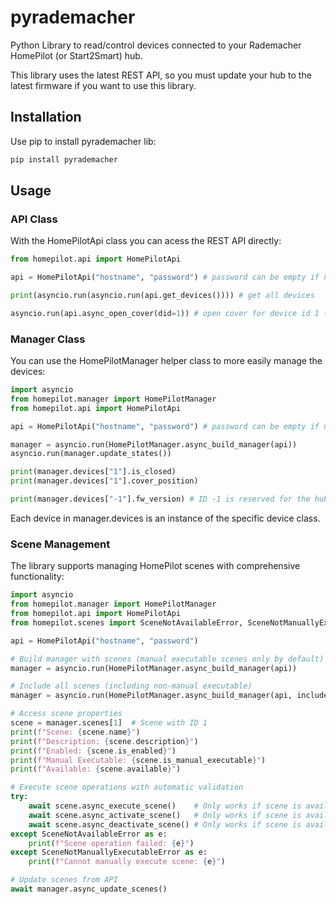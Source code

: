 # pyrademacher

Python Library to read/control devices connected to your Rademacher HomePilot (or Start2Smart) hub.

This library uses the latest REST API, so you must update your hub to the latest firmware if you want to use this library.

## Installation

Use pip to install pyrademacher lib:
```bash
pip install pyrademacher
```

## Usage

### API Class

With the HomePilotApi class you can acess the REST API directly:
```python
from homepilot.api import HomePilotApi

api = HomePilotApi("hostname", "password") # password can be empty if not defined ("")

print(asyncio.run(asyncio.run(api.get_devices()))) # get all devices

asyncio.run(api.async_open_cover(did=1)) # open cover for device id 1 (assuming it's a cover device)
```

### Manager Class

You can use the HomePilotManager helper class to more easily manage the devices:
```python
import asyncio
from homepilot.manager import HomePilotManager
from homepilot.api import HomePilotApi

api = HomePilotApi("hostname", "password") # password can be empty if not defined ("")

manager = asyncio.run(HomePilotManager.async_build_manager(api))
asyncio.run(manager.update_states())

print(manager.devices["1"].is_closed)
print(manager.devices["1"].cover_position)

print(manager.devices["-1"].fw_version) # ID -1 is reserved for the hub itself
```
Each device in manager.devices is an instance of the specific device class.

### Scene Management

The library supports managing HomePilot scenes with comprehensive functionality:

```python
import asyncio
from homepilot.manager import HomePilotManager
from homepilot.api import HomePilotApi
from homepilot.scenes import SceneNotAvailableError, SceneNotManuallyExecutableError

api = HomePilotApi("hostname", "password")

# Build manager with scenes (manual executable scenes only by default)
manager = asyncio.run(HomePilotManager.async_build_manager(api))

# Include all scenes (including non-manual executable)
manager = asyncio.run(HomePilotManager.async_build_manager(api, include_non_manual_executable=True))

# Access scene properties
scene = manager.scenes[1]  # Scene with ID 1
print(f"Scene: {scene.name}")
print(f"Description: {scene.description}")
print(f"Enabled: {scene.is_enabled}")
print(f"Manual Executable: {scene.is_manual_executable}")
print(f"Available: {scene.available}")

# Execute scene operations with automatic validation
try:
    await scene.async_execute_scene()    # Only works if scene is available and manually executable
    await scene.async_activate_scene()   # Only works if scene is available
    await scene.async_deactivate_scene() # Only works if scene is available
except SceneNotAvailableError as e:
    print(f"Scene operation failed: {e}")
except SceneNotManuallyExecutableError as e:
    print(f"Cannot manually execute scene: {e}")

# Update scenes from API
await manager.async_update_scenes()
```